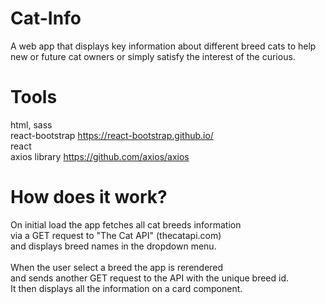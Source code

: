 # Cat-Info 
A web app that displays key information about different breed cats to help new or future cat owners or simply satisfy the interest of the curious.

# Tools
html, sass <br>
react-bootstrap https://react-bootstrap.github.io/ <br>
react <br>
axios library https://github.com/axios/axios

# How does it work?
On initial load the app fetches all cat breeds information <br>
via a GET request to "The Cat API" (thecatapi.com) <br>
and displays breed names in the dropdown menu. <br>
<br>
When the user select a breed the app is rerendered <br>
and sends another GET request to the API with the unique breed id. <br>
It then displays all the information on a card component.



